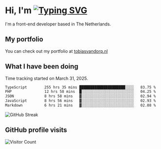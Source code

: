 # Hi, I'm [![Typing SVG](https://readme-typing-svg.demolab.com?font=Fira+Code&pause=1000&width=435&lines=tobiasvdorp)](https://git.io/typing-svg)

I'm a front-end developer based in The Netherlands.

## My portfolio

You can check out my portfolio at [tobiasvandorp.nl](https://www.tobiasvandorp.nl/)

## What I have been doing

Time tracking started on March 31, 2025.

<!--START_SECTION:waka-->

```txt
TypeScript        255 hrs 35 mins █████████████████████░░░░   83.75 %
PHP               12 hrs 58 mins  █░░░░░░░░░░░░░░░░░░░░░░░░   04.25 %
JSON              8 hrs 58 mins   ▓░░░░░░░░░░░░░░░░░░░░░░░░   02.94 %
JavaScript        8 hrs 56 mins   ▓░░░░░░░░░░░░░░░░░░░░░░░░   02.93 %
Markdown          6 hrs 21 mins   ▓░░░░░░░░░░░░░░░░░░░░░░░░   02.08 %
```

<!--END_SECTION:waka-->

![GitHub Streak](https://streak-stats.demolab.com?user=tobiasvdorp&theme=dark&hide_border=true&mode=weekly&background=36%2C6400A6%2C000000)

## GitHub profile visits

![Visitor Count](https://profile-counter.glitch.me/tobiasvdorp/count.svg)

